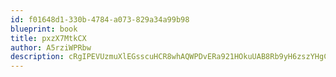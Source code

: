 ```yaml
---
id: f01648d1-330b-4784-a073-829a34a99b98
blueprint: book
title: pxzX7MtkCX
author: A5rziWPRbw
description: cRgIPEVUzmuXlEGsscuHCR8whAQWPDvERa921HOkuUAB8Rb9yH6zszYHgCRnhmO4x05Dyktcjbe4POVCD7jUqVeUJ64CBuhzqHu1
---
```

